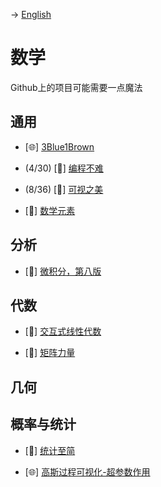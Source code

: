 -> [English](/SKILLSETS/MATH/math.md)
# 数学
Github上的项目可能需要一点魔法

## 通用
- [🌐] [3Blue1Brown](https://www.youtube.com/@3blue1brown)

- (4/30) [📗] [编程不难](https://github.com/Visualize-ML/Book1_Python-For-Beginners)
  
- (8/36) [📗] [可视之美](https://github.com/Visualize-ML/Book2_Beauty-of-Data-Visualization)

- [📗] [数学元素](https://github.com/Visualize-ML/Book3_Elements-of-Mathematics)

## 分析
- [📗] [微积分，第八版](https://dokumen.pub/qdownload/calculus-8thnbsped-128574)

## 代数
- [📗] [交互式线性代数](https://textbooks.math.gatech.edu/ila/)

- [📗] [矩阵力量](https://github.com/Visualize-ML/Book4_Power-of-Matrix)

## 几何

## 概率与统计
- [📗] [统计至简](https://github.com/Visualize-ML/Book5_Essentials-of-Probability-and-Statistics)

- [🌐] [高斯过程可视化-超参数作用](http://smlbook.org/GP/)